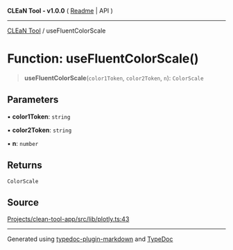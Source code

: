 **CLEaN Tool - v1.0.0** ( [Readme](../README.md) \| API )

***

[CLEaN Tool](../exports.md) / useFluentColorScale

# Function: useFluentColorScale()

> **useFluentColorScale**(`color1Token`, `color2Token`, `n`): `ColorScale`

## Parameters

▪ **color1Token**: `string`

▪ **color2Token**: `string`

▪ **n**: `number`

## Returns

`ColorScale`

## Source

[Projects/clean-tool-app/src/lib/plotly.ts:43](https://github.com/yuckyh/clean-tool-app/)

***

Generated using [typedoc-plugin-markdown](https://www.npmjs.com/package/typedoc-plugin-markdown) and [TypeDoc](https://typedoc.org/)
